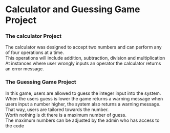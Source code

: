 # Calculator and Guessing Game Project
### The calculator Project

The calculator was designed to accept two numbers and can perform any of four operations at a time.  
This operations will include addition, subtraction, division and multiplication  
At instances where user wrongly inputs an operator the calculator returns an error message.  

### The Guessing Game Project

In this game, users are allowed to guess the integer input into the system.  
When the users guess is lower the game returns a warning message 
when users input a number higher, the system also returns a warning message.  
That way, users are tailored towards the number.  
Worth nothing is dt there is a maximum number of guess.  
The maximum numbers can be adjusted by the admin who has access to the code 

